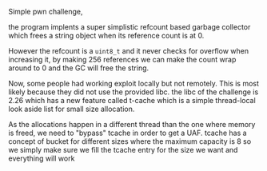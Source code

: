 Simple pwn challenge,

the program implents a super simplistic refcount based garbage collector which frees a string object when its reference count is at 0.

However the refcount is a `uint8_t` and it never checks for overflow when increasing it, by making 256 references we can make the count wrap around to 0 and the GC will free the string.

Now, some people had working exploit locally but not remotely. This is most likely because they did not use the provided libc. the libc of the challenge is 2.26 which has a new feature called t-cache which is a simple thread-local look aside list for small size allocation.

As the allocations happen in a different thread than the one where memory is freed, we need to "bypass" tcache in order to get a UAF. tcache has a concept of bucket for different sizes where the maximum capacity is 8 so we simply make sure we fill the tcache entry for the size we want and everything will work
